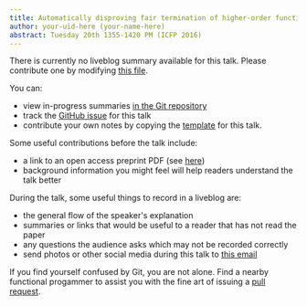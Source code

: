 ```yaml
---
title: Automatically disproving fair termination of higher-order functional programs
author: your-uid-here (your-name-here)
abstract: Tuesday 20th 1355-1420 PM (ICFP 2016)
---
```


There is currently no liveblog summary available for this talk. Please contribute one by modifying [this file](https://github.com/ocamllabs/icfp2016-blog/blob/master/ICFP/automatically-disproving-fair-.md).

You can:
* view in-progress summaries [in the Git repository](https://github.com/ocamllabs/icfp2016-blog/tree/master/ICFP/automatically-disproving-fair-/)
* track the [GitHub issue](https://github.com/ocamllabs/icfp2016-blog/issues/65) for this talk
* contribute your own notes by copying the [template](automatically-disproving-fair-/template.md) for this talk.

Some useful contributions before the talk include:
* a link to an open access preprint PDF (see [here](https://github.com/gasche/icfp2016-papers))
* background information you might feel will help readers understand the talk better

During the talk, some useful things to record in a liveblog are:
* the general flow of the speaker's explanation
* summaries or links that would be useful to a reader that has not read the paper
* any questions the audience asks which may not be recorded correctly
* send photos or other social media during this talk to [this email](mailto:icfp16.photos@gmail.com?subject=ICFP:automatically-disproving-fair-)

If you find yourself confused by Git, you are not alone. Find a nearby functional progammer
to assist you with the fine art of issuing a [pull request](https://help.github.com/articles/about-pull-requests/).


